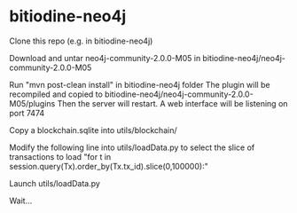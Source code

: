 bitiodine-neo4j
===============

Clone this repo (e.g. in bitiodine-neo4j)

Download and untar neo4j-community-2.0.0-M05 in bitiodine-neo4j/neo4j-community-2.0.0-M05

Run "mvn post-clean install" in bitiodine-neo4j folder
The plugin will be recompiled and copied to bitiodine-neo4j/neo4j-community-2.0.0-M05/plugins 
Then the server will restart. A web interface will be listening on port 7474

Copy a blockchain.sqlite into utils/blockchain/

Modify the following line into utils/loadData.py to select the slice of transactions to load
"for t in session.query(Tx).order_by(Tx.tx_id).slice(0,100000):"

Launch utils/loadData.py

Wait...

